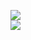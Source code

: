 [![](https://img.shields.io/badge/Made%20With-Github%20Spray-lightgrey.svg?style=for-the-badge&logo=github)](https://github.com/Annihil/github-spray#4388)  
[![](https://i.imgur.com/2DrTn0Z.gif)](https://github.com/Annihil/github-spray)